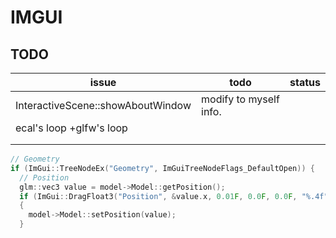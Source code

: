 # IMGUI

## TODO

| issue                             | todo                   | status |
|-----------------------------------|------------------------|--------|
| InteractiveScene::showAboutWindow | modify to myself info. |        |
| ecal's loop +glfw's loop          |                        |        |
|                                   |                        |        |
|                                   |                        |        |


```C++
// Geometry
if (ImGui::TreeNodeEx("Geometry", ImGuiTreeNodeFlags_DefaultOpen)) {
  // Position
  glm::vec3 value = model->Model::getPosition();
  if (ImGui::DragFloat3("Position", &value.x, 0.01F, 0.0F, 0.0F, "%.4f"))
  {
    model->Model::setPosition(value);
  }
```